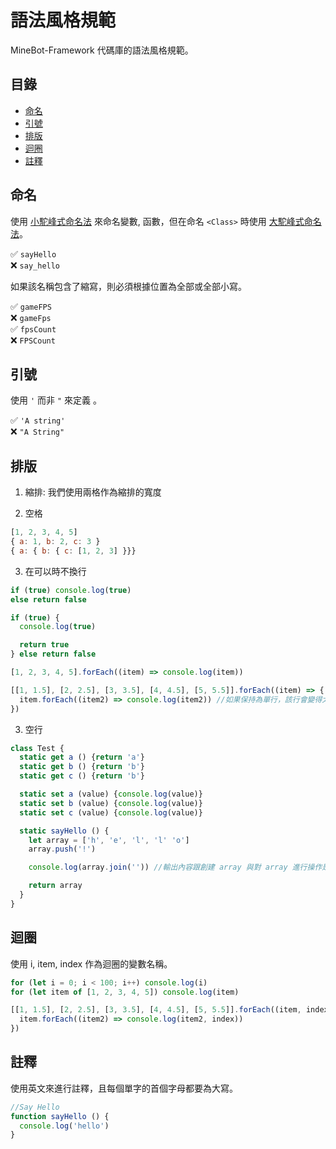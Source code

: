 # 語法風格規範
MineBot-Framework 代碼庫的語法風格規範。

## 目錄
* [命名](#命名)
* [引號](#引號)
* [排版](#排版)
* [迴圈](#迴圈)
* [註釋](#註釋)

## 命名
使用 [小駝峰式命名法](https://zh.wikipedia.org/zh-tw/%E9%A7%9D%E5%B3%B0%E5%BC%8F%E5%A4%A7%E5%B0%8F%E5%AF%AB) 來命名變數, 函數，但在命名 `<Class>` 時使用 [大駝峰式命名法](https://zh.wikipedia.org/zh-tw/%E9%A7%9D%E5%B3%B0%E5%BC%8F%E5%A4%A7%E5%B0%8F%E5%AF%AB)。

✅ `sayHello`<br>
❌ `say_hello`

如果該名稱包含了縮寫，則必須根據位置為全部或全部小寫。

✅ `gameFPS`<br>
❌ `gameFps`<br>
✅ `fpsCount`<br>
❌ `FPSCount`

## 引號
使用 `'` 而非 `"` 來定義 <string>。

✅ `'A string'`<br>
❌ `"A String"`

## 排版
1. 縮排: 我們使用兩格作為縮排的寬度

2. 空格
```js
[1, 2, 3, 4, 5]
{ a: 1, b: 2, c: 3 }
{ a: { b: { c: [1, 2, 3] }}}
```
3. 在可以時不換行
```js
if (true) console.log(true)
else return false

if (true) {
  console.log(true)

  return true
} else return false

[1, 2, 3, 4, 5].forEach((item) => console.log(item))

[[1, 1.5], [2, 2.5], [3, 3.5], [4, 4.5], [5, 5.5]].forEach((item) => {
  item.forEach((item2) => console.log(item2)) //如果保持為單行，該行會變得太難閱讀。
})
```
3. 空行
```js
class Test {
  static get a () {return 'a'}
  static get b () {return 'b'}
  static get c () {return 'b'}

  static set a (value) {console.log(value)}
  static set b (value) {console.log(value)}
  static set c (value) {console.log(value)}

  static sayHello () {
    let array = ['h', 'e', 'l', 'l' 'o']
    array.push('!')

    console.log(array.join('')) //輸出內容跟創建 array 與對 array 進行操作是不同 "類型" 的指令。

    return array
  }
}
```

## 迴圈
使用 i, item, index 作為迴圈的變數名稱。
```js
for (let i = 0; i < 100; i++) console.log(i)
for (let item of [1, 2, 3, 4, 5]) console.log(item)

[[1, 1.5], [2, 2.5], [3, 3.5], [4, 4.5], [5, 5.5]].forEach((item, index) => {
  item.forEach((item2) => console.log(item2, index))
})
```

## 註釋
使用英文來進行註釋，且每個單字的首個字母都要為大寫。
```js
//Say Hello
function sayHello () {
  console.log('hello')
}
```
